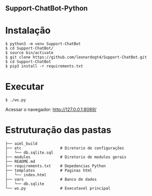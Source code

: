 ## Support-ChatBot-Python

# Instalação 
```
$ python3 -m venv Support-ChatBot
$ cd Support-ChatBot/
$ source bin/activate
$ git clone https://github.com/leonardogt4/Support-ChatBot.git
$ cd Support-ChatBot
$ pip3 install -r requirements.txt 

```
# Executar
```
$ ./ws.py
```
Acessar o navegador: http://127.0.0.1:8089/

# Estruturação das pastas
```
├── aiml_build
├── etc                 # Diretorio de configurações
│   └── db.sqlite.sql
├── modules             # Diretorio de modulos gerais
├── README.md 
├── requirements.txt    # Depedencias Python
├── templates           # Paginas html
│   └── index.html
├── vars                # Banco de dados
│   └── db.sqlite
└── ws.py               # Executavel principal

```



